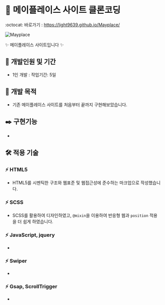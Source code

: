 # 🍁 메이플레이스 사이트 클론코딩
:octocat: 바로가기 : https://light9639.github.io/Mayplace/

<img src="https://github.com/light9639/Mayplace/assets/95972251/58902860-08d6-40b0-9d63-04f1edd17f5f" alt="Mayplace" /><br/>

✨ 메이플레이스 사이트입니다 ✨
## :calendar: 개발인원 및 기간
- 1인 개발 : 작업기간: 5일
## :dart: 개발 목적
- 기존 메이플레이스 사이트를 처음부터 끝까지 구현해보았습니다.
## :black_nib: 구현기능
- 
## :hammer_and_wrench: 적용 기술
### :zap: HTML5
- HTML5를 시멘틱한 구조와 웹표준 및 웹접근성에 준수하는 마크업으로 작성했습니다.
### :zap: SCSS
- SCSS를 활용하여 디자인하였고, `@mixin`을 이용하여 반응형 웹과 `position` 적용을 더 쉽게 하였습니다.
### :zap: JavaScript, jquery
- 
### :zap: Swiper
- 
### :zap: Gsap, ScrollTrigger
- 
